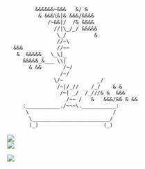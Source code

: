 ```ocaml
         &&&&&&~&&&   &/ &
          & &&&\&|& &&&/&&&&
             /~&&|/  /& &&&&
               //|\_/_/ &&&&&
                \_/         &
                //~\
  &&&           //~~
   &  &&&&&_  \_\|_
     &&&&&_&___ \\|
       & &&       /~/
                 /~/
               \/~           _/
                /~|/_//    /_/    & &
                 /~| _/  /_///& &  &&&
                   /~~ /   &   &&&/&& & &&
     :___________./~~~\.___________:
      \                           /
       \_________________________/
       (_)                     (_)
```
<div>
  <img align="center" src="https://github-readme-stats.vercel.app/api?username=flick0&show_icons=true&title_color=eed49f&text_color=b7bdf8&icon_color=a6da95&bg_color=181926&border_color=c6a0f6&border_radius=15"/>
</div>
<div>
  <img align="center" src="https://github-readme-stats.vercel.app/api/top-langs/?username=flick0&layout=compact&show_icons=true&title_color=eed49f&text_color=b7bdf8&icon_color=a6da95&bg_color=181926&border_color=c6a0f6&border_radius=15">
</div>

[![](https://discord.c99.nl/widget/theme-4/482139697796349953.png)](https://discord.com/channels/@me/482139697796349953)


